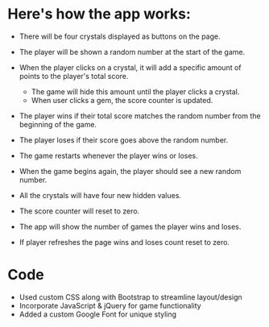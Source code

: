 # Here's how the app works:
- There will be four crystals displayed as buttons on the page.
- The player will be shown a random number at the start of the game.
- When the player clicks on a crystal, it will add a specific amount of points to the player's total score.
    - The game will hide this amount until the player clicks a crystal.
    - When user clicks a gem, the score counter is updated.
- The player wins if their total score matches the random number from the beginning of the game.
- The player loses if their score goes above the random number.
- The game restarts whenever the player wins or loses.

- When the game begins again, the player should see a new random number. 
- All the crystals will have four new hidden values. 
- The score counter will reset to zero.
- The app will show the number of games the player wins and loses. 
- If player refreshes the page wins and loses count reset to zero.

# Code
- Used custom CSS along with Bootstrap to streamline layout/design
- Incorporate JavaScript & jQuery for game functionality
- Added a custom Google Font for unique styling
